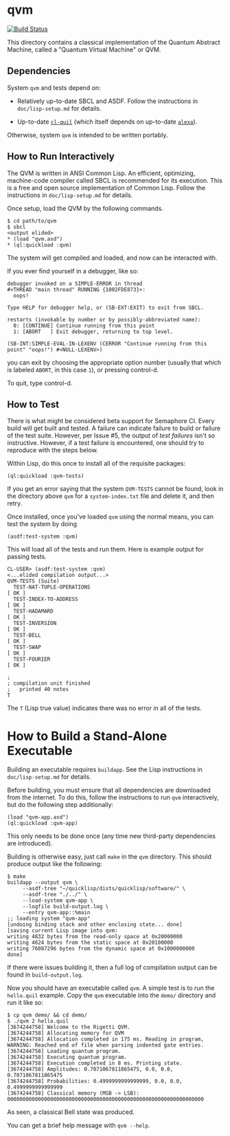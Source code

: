 # qvm

[![Build Status](https://semaphoreci.com/api/v1/projects/ba9d589a-9d74-400d-980f-785dec5657aa/811586/badge.svg)](https://semaphoreci.com/spikecurtis/qvm)

This directory contains a classical implementation of the Quantum
Abstract Machine, called a "Quantum Virtual Machine" or QVM.

## Dependencies

System `qvm` and tests depend on:

- Relatively up-to-date SBCL and ASDF. Follow the instructions in
  `doc/lisp-setup.md` for details.

- Up-to-date [`cl-quil`](https://github.com/rigetticomputing/cl-quil)
  (which itself depends on up-to-date
  [`alexa`](https://github.com/rigetticomputing/alexa)).

Otherwise, system `qvm` is intended to be written portably.

## How to Run Interactively

The QVM is written in ANSI Common Lisp. An efficient, optimizing,
machine-code compiler called SBCL is recommended for its
execution. This is a free and open source implementation of Common
Lisp. Follow the instructions in `doc/lisp-setup.md` for details.

Once setup, load the QVM by the following commands.

```
$ cd path/to/qvm
$ sbcl
<output elided>
* (load "qvm.asd")
* (ql:quickload :qvm)
```

The system will get compiled and loaded, and now can be interacted
with.

If you ever find yourself in a debugger, like so:

```
debugger invoked on a SIMPLE-ERROR in thread
#<THREAD "main thread" RUNNING {1002FDE873}>:
  oops!

Type HELP for debugger help, or (SB-EXT:EXIT) to exit from SBCL.

restarts (invokable by number or by possibly-abbreviated name):
  0: [CONTINUE] Continue running from this point
  1: [ABORT   ] Exit debugger, returning to top level.

(SB-INT:SIMPLE-EVAL-IN-LEXENV (CERROR "Continue running from this point" "oops!") #<NULL-LEXENV>)
```

you can exit by choosing the appropriate option number (usually that
which is labeled `ABORT`, in this case `1`), or pressing control-d.

To quit, type control-d.

## How to Test

There is what might be considered beta support for Semaphore CI. Every
build will get built and tested. A failure can indicate failure to
build or failure of the test suite. However, per Issue #5, the output
of *test failures* isn't so instructive. However, if a test failure is
encountered, one should try to reproduce with the steps below.

Within Lisp, do this once to install all of the requisite packages:

```
(ql:quickload :qvm-tests)
```

If you get an error saying that the system `QVM-TESTS` cannot be
found, look in the directory above `qvm` for a `system-index.txt` file
and delete it, and then retry.

Once installed, once you've loaded `qvm` using the normal means, you
can test the system by doing

```
(asdf:test-system :qvm)
```

This will load all of the tests and run them. Here is example output
for passing tests.

```
CL-USER> (asdf:test-system :qvm)
<...elided compilation output...>
QVM-TESTS (Suite)
  TEST-NAT-TUPLE-OPERATIONS                                               [ OK ]
  TEST-INDEX-TO-ADDRESS                                                   [ OK ]
  TEST-HADAMARD                                                           [ OK ]
  TEST-INVERSION                                                          [ OK ]
  TEST-BELL                                                               [ OK ]
  TEST-SWAP                                                               [ OK ]
  TEST-FOURIER                                                            [ OK ]

; 
; compilation unit finished
;   printed 40 notes
T
```

The `T` (Lisp true value) indicates there was no error in all of the
tests.

# How to Build a Stand-Alone Executable

Building an executable requires `buildapp`. See the Lisp instructions
in `doc/lisp-setup.md` for details.

Before building, you must ensure that all dependencies are downloaded
from the internet. To do this, follow the instructions to run `qvm`
interactively, but do the following step additionally:

```
(load "qvm-app.asd")
(ql:quickload :qvm-app)
```

This only needs to be done once (any time new third-party dependencies
are introduced).

Building is otherwise easy, just call `make` in the `qvm`
directory. This should produce output like the following:

```
$ make
buildapp --output qvm \
	 --asdf-tree "~/quicklisp/dists/quicklisp/software/" \
	 --asdf-tree "./../" \
	 --load-system qvm-app \
	 --logfile build-output.log \
	 --entry qvm-app::%main
;; loading system "qvm-app"
[undoing binding stack and other enclosing state... done]
[saving current Lisp image into qvm:
writing 4832 bytes from the read-only space at 0x20000000
writing 4624 bytes from the static space at 0x20100000
writing 76087296 bytes from the dynamic space at 0x1000000000
done]
```

If there were issues building it, then a full log of compilation
output can be found in `build-output.log`.

Now you should have an executable called `qvm`. A simple test is to
run the `hello.quil` example. Copy the `qvm` executable into the
`demo/` directory and run it like so:

```
$ cp qvm demo/ && cd demo/
$ ./qvm 2 hello.quil
[3674244758] Welcome to the Rigetti QVM.
[3674244758] Allocating memory for QVM
[3674244758] Allocation completed in 175 ms. Reading in program,
WARNING: Reached end of file when parsing indented gate entries.
[3674244758] Loading quantum program.
[3674244758] Executing quantum program.
[3674244758] Execution completed in 8 ms. Printing state.
[3674244758] Amplitudes: 0.7071067811865475, 0.0, 0.0, 0.7071067811865475
[3674244758] Probabilities: 0.4999999999999999, 0.0, 0.0, 0.4999999999999999
[3674244758] Classical memory (MSB -> LSB): 0000000000000000000000000000000000000000000000000000000000000000
```

As seen, a classical Bell state was produced.

You can get a brief help message with `qvm --help`.